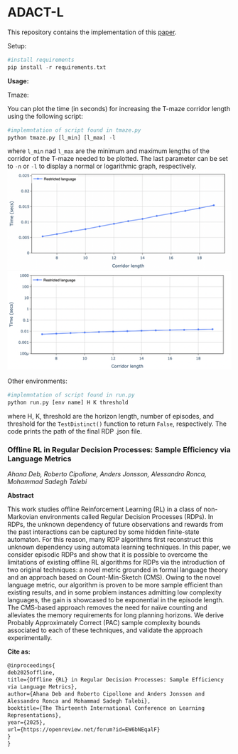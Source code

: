 ﻿ADACT-L
========================
This repository contains the implementation of this [paper](https://openreview.net/forum?id=EW6bNEqalF&nesting=2&sort=date-desc). 

Setup:
```python 
#install requirements
pip install -r requirements.txt

```

**Usage:** <br>

Tmaze:

You can plot the time (in seconds) for increasing the T-maze corridor
length using the following script:
```python 
#implemntation of script found in tmaze.py
python tmaze.py [l_min] [l_max] -l

```
where `l_min` nad `l_max` are the minimum and maximum lengths of the 
corridor of the T-maze needed to be plotted. The last parameter
can be set to `-n` or `-l` to display a normal or logarithmic graph, respectively.
![result](graphs/normal.png)
![result](graphs/log.png)


Other environments:
```python 
#implemntation of script found in run.py
python run.py [env name] H K threshold

```
where H, K, threshold are the horizon length, number of episodes, 
and threshold for the `TestDistinct()` function to return `False`, respectively. 
The code prints the path of the final RDP .json file.




### Offline RL in Regular Decision Processes: Sample Efficiency via Language Metrics
_Ahana Deb, Roberto Cipollone, Anders Jonsson, Alessandro Ronca,
Mohammad Sadegh Talebi_ <br>

**Abstract** <br>

This work studies offline Reinforcement Learning (RL) in a class of non-Markovian environments
called Regular Decision Processes (RDPs). In RDPs, the unknown dependency of future observations and rewards from the past interactions can be captured by some hidden finite-state automaton. For this reason, many RDP algorithms first reconstruct this unknown dependency using automata learning techniques. In this paper, we consider episodic RDPs and show that it is possible to overcome the limitations of existing offline RL algorithms for RDPs via the introduction of two original techniques: a novel metric grounded in formal language theory and an approach based on Count-Min-Sketch (CMS). Owing to the novel language metric, our algorithm is proven to be more sample efficient than existing results, and in some problem instances admitting low complexity languages, the gain is showcased to be exponential in the episode length. 
The CMS-based approach removes the need for naïve counting and alleviates the memory requirements for long planning horizons. We derive Probably Approximately Correct (PAC) sample complexity bounds associated to each of these techniques, and validate the approach experimentally.


**Cite as:**

```commandline
@inproceedings{
deb2025offline,
title={Offline {RL} in Regular Decision Processes: Sample Efficiency via Language Metrics},
author={Ahana Deb and Roberto Cipollone and Anders Jonsson and Alessandro Ronca and Mohammad Sadegh Talebi},
booktitle={The Thirteenth International Conference on Learning Representations},
year={2025},
url={https://openreview.net/forum?id=EW6bNEqalF}
}
}
```
